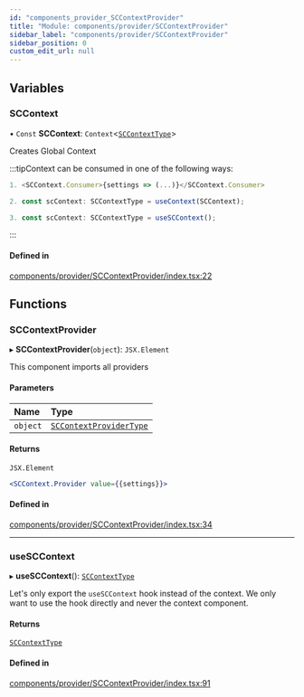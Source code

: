 ```yaml
---
id: "components_provider_SCContextProvider"
title: "Module: components/provider/SCContextProvider"
sidebar_label: "components/provider/SCContextProvider"
sidebar_position: 0
custom_edit_url: null
---
```


## Variables

### SCContext

• `Const` **SCContext**: `Context`<[`SCContextType`](../interfaces/types_context.SCContextType.md)\>

Creates Global Context

:::tipContext can be consumed in one of the following ways:
```jsx
1. <SCContext.Consumer>{settings => (...)}</SCContext.Consumer>
```
```jsx
2. const scContext: SCContextType = useContext(SCContext);
```
```jsx
3. const scContext: SCContextType = useSCContext();
````
:::

#### Defined in

[components/provider/SCContextProvider/index.tsx:22](https://github.com/selfcommunity/community-ui/blob/c7df98e/packages/sc-core/src/components/provider/SCContextProvider/index.tsx#L22)

## Functions

### SCContextProvider

▸ **SCContextProvider**(`object`): `JSX.Element`

This component imports all providers

#### Parameters

| Name | Type |
| :------ | :------ |
| `object` | [`SCContextProviderType`](../interfaces/types_context.SCContextProviderType.md) |

#### Returns

`JSX.Element`

```jsx
<SCContext.Provider value={{settings}}>
```

#### Defined in

[components/provider/SCContextProvider/index.tsx:34](https://github.com/selfcommunity/community-ui/blob/c7df98e/packages/sc-core/src/components/provider/SCContextProvider/index.tsx#L34)

___

### useSCContext

▸ **useSCContext**(): [`SCContextType`](../interfaces/types_context.SCContextType.md)

Let's only export the `useSCContext` hook instead of the context.
We only want to use the hook directly and never the context component.

#### Returns

[`SCContextType`](../interfaces/types_context.SCContextType.md)

#### Defined in

[components/provider/SCContextProvider/index.tsx:91](https://github.com/selfcommunity/community-ui/blob/c7df98e/packages/sc-core/src/components/provider/SCContextProvider/index.tsx#L91)
